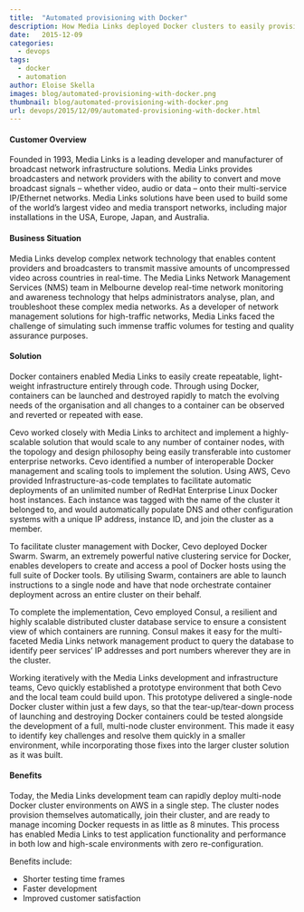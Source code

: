 ```yaml
---
title:  "Automated provisioning with Docker"
description: How Media Links deployed Docker clusters to easily provision & scale their infrastructure
date:   2015-12-09
categories:
  - devops
tags:
  - docker
  - automation
author: Eloise Skella
images: blog/automated-provisioning-with-docker.png
thumbnail: blog/automated-provisioning-with-docker.png
url: devops/2015/12/09/automated-provisioning-with-docker.html
---
```


#### Customer Overview
Founded in 1993, Media Links is a leading developer and manufacturer of broadcast network infrastructure solutions. Media Links provides broadcasters and network providers with the ability to convert and move broadcast signals – whether video, audio or data – onto their multi-service IP/Ethernet networks. Media Links solutions have been used to build some of the world’s largest video and media transport networks, including major installations in the USA, Europe, Japan, and Australia.

#### Business Situation
Media Links develop complex network technology that enables content providers and broadcasters to transmit massive amounts of uncompressed video across countries in real-time.
The Media Links Network Management Services (NMS) team in Melbourne develop real-time network monitoring and awareness technology that helps administrators analyse, plan, and troubleshoot these complex media networks. As a developer of network management solutions for high-traffic networks, Media Links faced the challenge of simulating such immense traffic volumes for testing and quality assurance purposes.

#### Solution
Docker containers enabled Media Links to easily create repeatable, light-weight infrastructure entirely through code. Through using Docker, containers can be launched and destroyed rapidly to match the evolving needs of the organisation and all changes to a container can be observed and reverted or repeated with ease.

Cevo worked closely with Media Links to architect and implement a highly-scalable solution that would scale to any number of container nodes, with the topology and design philosophy being easily transferable into customer enterprise networks. Cevo identified a number of interoperable Docker management and scaling tools to implement the solution.
Using AWS, Cevo provided Infrastructure-as-code templates to facilitate automatic deployments of an unlimited number of RedHat Enterprise Linux Docker host instances. Each instance was tagged with the name of the cluster it belonged to, and would automatically populate DNS and other configuration systems with a unique IP address, instance ID, and join the cluster as a member.

To facilitate cluster management with Docker, Cevo deployed Docker Swarm. Swarm, an extremely powerful native clustering service for Docker, enables developers to create and access a pool of Docker hosts using the full suite of Docker tools. By utilising Swarm, containers are able to launch instructions to a single node and have that node orchestrate container deployment across an entire cluster on their behalf.

To complete the implementation, Cevo employed Consul, a resilient and highly scalable distributed cluster database service to ensure a consistent view of which containers are running. Consul makes it easy for the multi-faceted Media Links network management product to query the database to identify peer services’ IP addresses and port numbers wherever they are in the cluster.

Working iteratively with the Media Links development and infrastructure teams, Cevo quickly established a prototype environment that both Cevo and the local team could build upon. This prototype delivered a single-node Docker cluster within just a few days, so that the tear-up/tear-down process of launching and destroying Docker containers could be tested alongside the development of a full, multi-node cluster environment. This made it easy to identify key challenges and resolve them quickly in a smaller environment, while incorporating those fixes into the larger cluster solution as it was built.

#### Benefits
Today, the Media Links development team can rapidly deploy multi-node Docker cluster environments on AWS in a single step. The cluster nodes provision themselves automatically, join their cluster, and are ready to manage incoming Docker requests in as little as 8 minutes. This process has enabled Media Links to test application functionality and performance in both low and high-scale environments with zero re-configuration.

Benefits include:

* Shorter testing time frames
* Faster development
* Improved customer satisfaction
